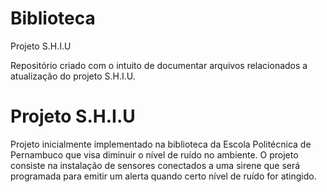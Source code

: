 # Biblioteca
Projeto S.H.I.U

Repositório criado com o intuito de documentar arquivos relacionados a atualização do projeto S.H.I.U. 

# Projeto S.H.I.U

Projeto inicialmente implementado na biblioteca da Escola Politécnica de Pernambuco que visa diminuir o nível de ruído no ambiente. 
O projeto consiste na instalação de sensores conectados a uma sirene que será programada para emitir um alerta quando certo nível de ruído for atingido. 
